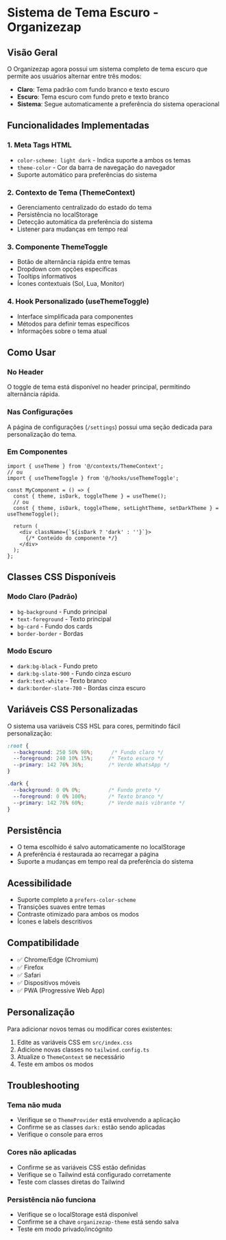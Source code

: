 # Sistema de Tema Escuro - Organizezap

## Visão Geral

O Organizezap agora possui um sistema completo de tema escuro que permite aos usuários alternar entre três modos:
- **Claro**: Tema padrão com fundo branco e texto escuro
- **Escuro**: Tema escuro com fundo preto e texto branco
- **Sistema**: Segue automaticamente a preferência do sistema operacional

## Funcionalidades Implementadas

### 1. Meta Tags HTML
- `color-scheme: light dark` - Indica suporte a ambos os temas
- `theme-color` - Cor da barra de navegação do navegador
- Suporte automático para preferências do sistema

### 2. Contexto de Tema (ThemeContext)
- Gerenciamento centralizado do estado do tema
- Persistência no localStorage
- Detecção automática da preferência do sistema
- Listener para mudanças em tempo real

### 3. Componente ThemeToggle
- Botão de alternância rápida entre temas
- Dropdown com opções específicas
- Tooltips informativos
- Ícones contextuais (Sol, Lua, Monitor)

### 4. Hook Personalizado (useThemeToggle)
- Interface simplificada para componentes
- Métodos para definir temas específicos
- Informações sobre o tema atual

## Como Usar

### No Header
O toggle de tema está disponível no header principal, permitindo alternância rápida.

### Nas Configurações
A página de configurações (`/settings`) possui uma seção dedicada para personalização do tema.

### Em Componentes
```tsx
import { useTheme } from '@/contexts/ThemeContext';
// ou
import { useThemeToggle } from '@/hooks/useThemeToggle';

const MyComponent = () => {
  const { theme, isDark, toggleTheme } = useTheme();
  // ou
  const { theme, isDark, toggleTheme, setLightTheme, setDarkTheme } = useThemeToggle();
  
  return (
    <div className={`${isDark ? 'dark' : ''}`}>
      {/* Conteúdo do componente */}
    </div>
  );
};
```

## Classes CSS Disponíveis

### Modo Claro (Padrão)
- `bg-background` - Fundo principal
- `text-foreground` - Texto principal
- `bg-card` - Fundo dos cards
- `border-border` - Bordas

### Modo Escuro
- `dark:bg-black` - Fundo preto
- `dark:bg-slate-900` - Fundo cinza escuro
- `dark:text-white` - Texto branco
- `dark:border-slate-700` - Bordas cinza escuro

## Variáveis CSS Personalizadas

O sistema usa variáveis CSS HSL para cores, permitindo fácil personalização:

```css
:root {
  --background: 250 50% 98%;      /* Fundo claro */
  --foreground: 240 10% 15%;     /* Texto escuro */
  --primary: 142 76% 36%;        /* Verde WhatsApp */
}

.dark {
  --background: 0 0% 0%;         /* Fundo preto */
  --foreground: 0 0% 100%;       /* Texto branco */
  --primary: 142 76% 60%;        /* Verde mais vibrante */
}
```

## Persistência

- O tema escolhido é salvo automaticamente no localStorage
- A preferência é restaurada ao recarregar a página
- Suporte a mudanças em tempo real da preferência do sistema

## Acessibilidade

- Suporte completo a `prefers-color-scheme`
- Transições suaves entre temas
- Contraste otimizado para ambos os modos
- Ícones e labels descritivos

## Compatibilidade

- ✅ Chrome/Edge (Chromium)
- ✅ Firefox
- ✅ Safari
- ✅ Dispositivos móveis
- ✅ PWA (Progressive Web App)

## Personalização

Para adicionar novos temas ou modificar cores existentes:

1. Edite as variáveis CSS em `src/index.css`
2. Adicione novas classes no `tailwind.config.ts`
3. Atualize o `ThemeContext` se necessário
4. Teste em ambos os modos

## Troubleshooting

### Tema não muda
- Verifique se o `ThemeProvider` está envolvendo a aplicação
- Confirme se as classes `dark:` estão sendo aplicadas
- Verifique o console para erros

### Cores não aplicadas
- Confirme se as variáveis CSS estão definidas
- Verifique se o Tailwind está configurado corretamente
- Teste com classes diretas do Tailwind

### Persistência não funciona
- Verifique se o localStorage está disponível
- Confirme se a chave `organizezap-theme` está sendo salva
- Teste em modo privado/incógnito
